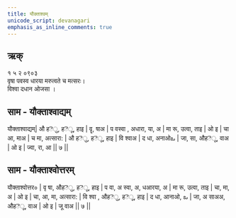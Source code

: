 ```yaml
---
title: यौक्ताश्वम्
unicode_script: devanagari  
emphasis_as_inline_comments: true
---   
```


## ऋक्

१ ५ २ ०९०३   
वृषा पवस्व धारया मरुत्वते च मत्सरः।  
विश्वा दधान ओजसा  ।

## साम - यौक्ताश्वाद्यम्

यौक्ताश्वाद्यम्| औ               हెु, हెू, हाइ | वॄ,           षाअ | प             वस्वा ,          अधारा,  या, अ | मा          रू, उत्वा, ताइ |  ओ           इ | चा                आ, माअ | च             मा, अत्सारा: |   औ                  हెु, हెू, हाइ |  वि              श्वाअ | द           धा, अनाओఒ | जा,             सा, औहెू, वाअ | ओ         इ | ज्वा,            रा, आ || ७ ||

## साम - यौक्ताश्वोत्तरम्

यौक्ताश्वोत्तर० | वृ               षा, औहెु, हెू, हाइ | प            वा, अ          स्वा, अ, धआरया, अ | मा         रू, उत्वा, ताइ |  चा,         मा, अ | ओ          इ | चा,           आ, मा, अत्सारा: | वि                श्वा , औहెु, हెू, हाइ | द            धा, आनाओ, ఒ | जा, अ              साअअ, औहెू, वाअ | ओ         इ | जू           वाअ  || ७ ||
